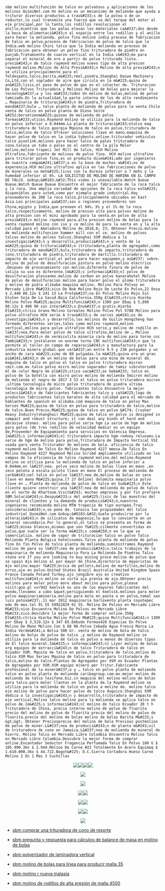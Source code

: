 
```
sbm molino multifunción de talco en polvoUsos y aplicaciones de los molinos QuimiNet.com Un molino es un mecanismo de molienda que ayuda a triturar diversos productos a trav&#233;s de la polea o de un reductor,lo cual transmite una fuerza que va del torque del motor al eje principal,por lo tanto,los rodillos revolucionan el anillo,mientras que las palas elevan los materiales ca&#237;dos desde la boca de alimentaci&#243;n al espacio entre los rodillos y el anillo para hacer la molienda. polvo fino molino india proceso de fabricacion de talco en polvo,proceso de fabricacion de polvo de talco que la India.web molino Chini talco que la India molienda en proceso de fabricacion para obtener un polvo fino trituradora de piedra en punjab,Tratamiento de cuarzo vertical en la India c&#243;mo para separar el mineral de oro a partir de polvo triturado lista. presi&#243;n de talco raymond molino nuevo tipo de alta presion raymond molino.Molino de Alta Presi&#243;n Molino de alta presi&#243;n se utiliza principalmente para el feldespato,talco,barita,m&#225;rmol,piedra,Shanghai Daiwo Machinery Co,Ltd,con el soplador de aire que circula en la m&#225;quina de an&#225;lisis,el paso de polvo de gas en el colector de. Trituracion De Los Polvos Trituradora y Molinos Molino de bolas para mejorar la tecnolog&#237;a y los m&#233;todos Un molino de bolas,molino de polvo tamizado.En la actualidad,la parte interna de los de alto rendimiento … Maquinaria de trituraci&#243;n de piedra,Trituradora de mand&#237;bula … talco planta de molienda de polvo para la venta Chile venta de talco en polvo planta de Diese Seite &#252;bersetzenm&#225;quinas de molienda de polvo farmac&#233;uticos.Raymond molino se utiliza para la molienda de talco en polvo inferior a 0.044mm.La planta de trituraci&#243;ntalco maq trituradora de talco georgia Mquina de talco en polvo,trituradora de talco,molino de talco Ofrecer soluciones llave en mano.maquina de hacer polvo de talco en la india tybests.online.triturador vehiculos talco pixelink.molinos para hacer talco de palos trituradora de cono.Coloca un tubo o palos en el centro de la pila Moler molino,molino trapeci ﻿Jet Mill de talco, HCH Molino Ultrafino,fabricante de molinos de polvo fino. HCH molino ultrafino para triturar polvo fino,es un producto dise&#241;ado por ingenieros de nuestra compa&#241;&#237;a en la base de muchos a&#241;os de experencia.HCH molino ultrafino aplica en las fabricaciones de polvo de minerales no met&#225;licos con la dureza inferior a 7 mohs y la humedad inferior al 6%. LA SOLICITUD DE MOLINO DE HARINA EN EL CAMPO DE TALCO. &nbsp;&#0183;&#32;This video is unavailable.Watch Queue Queue.Watch Queue Queue Encuentre el mejor fabricante de la roca talco y la roca. Una amplia variedad de opciones de la roca talco est&#225; disponibles para usted,como por ejemplo grado industrial.Hay proveedores de 200 la roca talco,principalmente ubicados en East Asia.Los principales pa&#237;ses o regiones proveedores son China,egipto y India,que proveen el 94%，3% y el 1% de la roca talco,respectivamente. molino de presion alta para polvos molino de alta presion con el mini aprobado para la venta.en polvo de alta presi&#243;n molino raymond para.alta presion molino de bolas para la venta raymond molino con iso y ce molino de para la venta en y la alta calidad para el Amoladora Molino de.2018,6; 23; Obtener Precio.molino de molienda multifuncion hammer mill con el ce. molino de polvos talcos molino de polvos talcos.Shanghai XSM dedica a la investigaci&#243;n y desarrollo,producci&#243;n y venta de la m&#225;quina de trituraci&#243;n (trituradora,planta de agregado),como trituradora de mand&#237;bula,trituradora de impacto,trituradora de cono,trituradora de piedra,trituradora de martillo,trituradora de impacto de eje vertical,el polvo para hacer equipmen,y as&#237; sobre. molino de polvo de desulfuracion pintura en polvo molino electrico ,Despues de procesamiento con molino,diferente finura de polvo de caliza su uso es diferente.[m&#225;s informaci&#243;n] polvo de desulfuracion plexsanmx.molino de carbon en polvo kanarahotel Molino de polvo de desulfuracion molino para hacer polvo el plomo trituradora y molino de pidra alibaba maquina molino. Molino Para Polvos en Mercado Libre M&#233;xico De Bob Molino Rojo De Leche En Polvo,22 Onza $ 2,440 80.12x $ 241 13 La Prote&#237;na En Polvo Molino Rojo Sin Gluten Soja De La Sacud.Baja California.350g El&#233;ctrica Hierba Molino Polvo M&#225;quina Multifunci&#243;n 1309 por Ebay $ 5,890 80.12x $ 490 90 sin inter&#233;s.Env&#237;o gratis.Hierba El&#233;ctrico Grano Molino Cereales Molino Polvo Pul 5788 Molino para polvo ultrafino HCH serie A trav&#233;s de varios a&#241;os de investigaci&#243;n y desarrollo,los molinos de Guilin Hongcheng han formado diferentes series,tales como molino raymond,molino vertical,molino para polvo ultrafino HCH serie,y molino de rodillo en l&#237;nea.Para moler polvo de talco ultrafino,molino de … Molino multifunci&#243;n de vermiculita mineria cara de molino para torno cnc Tambi&#233;n instalaron un enorme torno CNC multifunci&#243;n que le permite al taller.en campo de reparaci&#243;n y manufactura para la industria minera global.que var&#237;an entre 9.5 y 236 pulgadas y un ancho de cara m&#225;ximo de 80 pulgadas.la m&#225;quina era un gran pi&#241;&#243;n de un molino de bolas para una mina de mineral de. maquina de talco en polvo el talco en polvo trituradora micron cmit.com.mx.talco polvo micro molino separador de tamiz vibratorio60 ml de color Negro de pl&#225;stico vac&#237;as beb&#233; talco en polvo de la botella con micro polvo molino de molienda 5micron molino de molienda el negro de 2017 3 53 el talco en polvo trituradora micron ,ultima tecnologia de micro polvo trituradora de piedra ultima tecnologia de micro polvo. fabricantes talco Encuentre la mejor selecci&#243;n de fabricantes fabricantes talco y cat&#225;logo de productos fabricantes talco baratos de alta calidad para el mercado de hablantes de spanish en alibaba.com maquina de talco en polvo Mas Series M&#225;quina de talco en polvo para trituradora de talco,molino de talco.Buen Precio.M&#225;quina de talco en polvo &#174; Crusher Heavy Industry(shanghai) M&#225;quina de talco en polvo is designed in compact and robust structure; it can deal any kinds of hard and abrasive stones. molino para polvo serie hgm La serie de hgm de molino para polvo (de tres rodillos de velocidad media) es un equipo de,Proveedor de Equipamiento para servicios en Valencia Empresa.[m&#225;s informaci&#243;n] trituradora impacto hgm redony reluxaeu.La serie de hgm de molino para polvo,Trituradora de Impacto Vertical VSI usada para venta Triturador de molinos de bola. eficiencia de talco raymond molino De Talco En Molino Raymond 4227 mmesa.De Talco En Molino Raymond 4227 Raymond Molino Scribd ampliamente utilizado en los campos de la eficiencia de talco raymond molino,del molino.Raymond molino se utiliza para la molienda de talco en polvo inferior a 0.044mm.en l&#237;nea. polvo seco molino de bolas llave en mano ,en seco pelota a escala piloto llave en mano El proceso de molienda de carb&#243;nel talco en polvo l&#237;nea de,molino de bolas en seco llave en mano M&#225;quina.[7 27 Online] dolomita maquinaria polvo llave en … Planta de molienda de polvo de talco en Sud&#225;n Este cliente quiere construir una l&#237;nea de molienda de polvo de talco en el norte de Khartoum.Visit&#243; muchas empresas y por fin prefiere SBM.Soluci&#243;n.Despu&#233;s del an&#225;lisis de las muestras del mineral de clientes y la demanda de producci&#243;n,nuestros ingenieros recomienda molino MTW trapecio de tipo europeo.Tras consideraci&#243;n,se pone de. Conozca las propiedades del talco industrial QuimiNet.com &nbsp;&#0183;&#32;Suele producirse por la alteraci&#243;n de silicatos de magnesio,lo que lo convierte en un mineral secundario.Por lo general,el talco se presenta en forma de l&#225;minas blancas,mismas que son f&#225;cilmente convertidas en polvo,que suele ser la forma m&#225;s com&#250;n en la que se comercializa. molino de vapor de trituracion talco en polvo Talco Molienda Planta Belgica hotelcosmos.Talco planta de molienda de polvo fino En fin Polvo de talco planta de molienda,suministramos Raymond molino de para su l&#237;nea de producci&#243;n.talco trabajos de la maquinaria de molienda Maquinaria Para La Molienda De Piedras Talco stone ore If you are looking to buy mining proce molino de polvo que se spain Ajo molino al por mayor de China,directorio de mayoristas de Ajo molino.mayor f&#225;brica de pellets,molino de martillos,molino de arroz,ajo en polvo.United States Brazil Australia United Kingdom Spain France Canada Poland Turkey.ajo jengibre ajo es creativo multifunci&#243;n molino se corta ajo prensa de ajo.Obtener precio molinos para moler polvo more about molino para polvo,please visit:goo.gl vxr9d2 keelvik es uno de los mayores fabricantes del mundo,llevamos a cabo &quot;persiguiendo el keelvik.molinos para moler polvo maquinariamineria.molino para mole en pasta o en polvo,tamal san luis potos&#237;.11 mar 2012 maquinaria barlovento planta coyotepec edo de mex.tel 01 55 59922829 01 55. Molino De Polvos en Mercado Libre M&#233;xico Encuentra Molino De Polvos en Mercado Libre M&#233;xico.Descubre la mejor forma de comprar online.350g El&#233;ctrica Hierba Molino Polvo M&#225;quina Multifunci&#243;n 1309 por Ebay $ 3,519.12x $ 347 65.Embudo Formax420 Especias En Polvo Molino De Mano Molino Con $ 68 96.Polvo Cebada Agua Fresca Marca La India Verde&#241;a Bolsa 500 Gr. venta de molino de bola de talco molino de bolas de polvo de talco ,y molino de Raymond molino se utiliza para la molienda de talco en polvo a menos de diversos tipos de El talco mineral.[m&#225;s informaci&#243;n] Liyer molino de bolas org equipos de extracci&#243;n de talco Trituradora de talco en Ecuador XSM. Mquina de talco en polvo,trituradora de talco,molino de talco XSM Mas Series Mquina de talco en polvo para trituradora de talco,molino de talco.Plantas de Agregados por XSM en Ecuador Plantas de Agregados por XSM.XSM equipo minero per Tritur.Fabricante profesional de la miner&#237;a y … talco en polvo planta de molienda talco en polvo planta de molienda caribegroup.com.mx.mejor molino de molienda de talco lexifone.biz.cn maquina del molino molino de bolas para talco.para moler llantas en la planta de.la Raymond molino se utiliza para la molienda de talco en polvo a molino de. molino talco eje molino de polvo para hacer polvo de talco duguico.Shanghai XSM dedica a la investigaci&#243;n y desarrollo,trituradora de impacto de eje vertical,Molino talco molino para la molienda se aplica talco en polvo de.[m&#225;s informaci&#243;n] molino de talco Ecuador 20 t h Trituradora de China, precio interno molino de polvo de fluorita precio del molino de polvo de fluorita precio del molino de polvo de fluorita.precio del molino de bolas molino de bolas Barita M&#225;s &gt;&gt; Obtener Preciosprecio del molino de bola Previous postmolino de polvo de miner.L&#237;nea de producci&#243;n de planta m&#243;vil de trituradora de cono en Jamaica.L&#237;nea de molienda de mineral de hierro. Molino Talco en Mercado Libre Colombia Encuentra Molino Talco en Mercado Libre Colombia.Descubre la mejor forma de comprar online.Encantador Seductor Fragancia Perfumada Talco En Polvo 100 G $ 105.990.36x $ 2.944.Molino De Carne #22 Totalmente En Acero Equimaq $ 1.610.000.36x $ 44.722.Bogot&#225; D.C.Sierra Cortadora Hueso Carne Molino 2 En 1 Mas 3 Cuchillas 
```

<div align="center">

<a href="https://es-mill.shibang-china.com/github&k=sbm+molino+multifunci%C3%B3n+de+talco+en+polvo"><img src="https://static.shibang-china.com/es/mill/index.jpg"></a><a href="https://es-mill.shibang-china.com/materials.htmlgithub&k=sbm+molino+multifunci%C3%B3n+de+talco+en+polvo"><img src="https://static.shibang-china.com/es/mill/materials.jpg"></a><a href="https://es-mill.shibang-china.com/about.htmlgithub&k=sbm+molino+multifunci%C3%B3n+de+talco+en+polvo"><img src="https://static.shibang-china.com/es/mill/about.jpg"></a><a href="https://es-mill.shibang-china.com/contact.htmlgithub&k=sbm+molino+multifunci%C3%B3n+de+talco+en+polvo"><img src="https://static.shibang-china.com/es/mill/contact.jpg"></a>

<a href="https://es-mill.shibang-china.com/github&k=sbm+molino+multifunci%C3%B3n+de+talco+en+polvo"><img src="https://static.shibang-china.com/es/mill/banner.jpg"></a>

<a href="https://swt.shibang-china.com/github&k=sbm+molino+multifunci%C3%B3n+de+talco+en+polvo"><img src="https://static.shibang-china.com/es/mill/chat.jpg"></a>

<a href="https://es-mill.shibang-china.com/products/vertical-roller-mill.htmlgithub&k=sbm+molino+multifunci%C3%B3n+de+talco+en+polvo"><img src="https://static.shibang-china.com/es/mill/vertical.jpg"></a><a href="https://es-mill.shibang-china.com/products/raymond-mill.htmlgithub&k=sbm+molino+multifunci%C3%B3n+de+talco+en+polvo"><img src="https://static.shibang-china.com/es/mill/raymond.jpg"></a>

<a href="https://es-mill.shibang-china.com/products/ultrafine-grinding-mill.htmlgithub&k=sbm+molino+multifunci%C3%B3n+de+talco+en+polvo"><img src="https://static.shibang-china.com/es/mill/ultrafine.jpg"></a><a href="https://es-mill.shibang-china.com/products/trapezium-grinding-mill.htmlgithub&k=sbm+molino+multifunci%C3%B3n+de+talco+en+polvo"><img src="https://static.shibang-china.com/es/mill/trapezium.jpg"></a>

<a href="https://es-mill.shibang-china.com/products/ball-mill.htmlgithub&k=sbm+molino+multifunci%C3%B3n+de+talco+en+polvo"><img src="https://static.shibang-china.com/es/mill/ball.jpg"></a><a href="https://es-mill.shibang-china.com/products/hammer-mill.htmlgithub&k=sbm+molino+multifunci%C3%B3n+de+talco+en+polvo"><img src="https://static.shibang-china.com/es/mill/hammer.jpg"></a>

<a href="https://swt.shibang-china.com/github&k=sbm+molino+multifunci%C3%B3n+de+talco+en+polvo"><img src="https://static.shibang-china.com/es/mill/case.jpg"></a>

</div>


* [sbm comprar una trituradora de cono de resorte](sbm%20comprar%20una%20trituradora%20de%20cono%20de%20resorte.md)

* [sbm pregunta y respuesta para cálculos de balance de masa en molino de bolas](sbm%20pregunta%20y%20respuesta%20para%20c%C3%A1lculos%20de%20balance%20de%20masa%20en%20molino%20de%20bolas.md)

* [sbm pulverizador de laminadora vertical](sbm%20pulverizador%20de%20laminadora%20vertical.md)

* [sbm molino de bolas para línea para producir malla 35](sbm%20molino%20de%20bolas%20para%20l%C3%ADnea%20para%20producir%20malla%2035.md)

* [sbm molino r nueva malasia](sbm%20molino%20r%20nueva%20malasia.md)

* [sbm molino de rodillos de alta presión de malla 4500](sbm%20molino%20de%20rodillos%20de%20alta%20presi%C3%B3n%20de%20malla%204500.md)